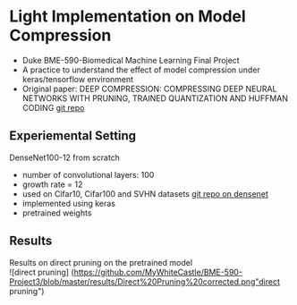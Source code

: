# Light Implementation on Model Compression 
- Duke BME-590-Biomedical Machine Learning Final Project
- A practice to understand the effect of model compression under keras/tensorflow environment
- Original paper: DEEP COMPRESSION: COMPRESSING DEEP NEURAL NETWORKS WITH PRUNING, TRAINED QUANTIZATION AND HUFFMAN CODING
 [git repo](https://github.com/songhan/Deep-Compression-AlexNet/blob/master)

## Experiemental Setting
DenseNet100-12 from scratch <br>
- number of convolutional layers: 100 <br>
- growth rate = 12  <br>
- used on Cifar10, Cifar100 and SVHN datasets [git repo on densenet](https://github.com/liuzhuang13/DenseNet/blob/master)
- implemented using keras
- pretrained weights 

## Results
Results on direct pruning on the pretrained model <br>
![direct pruning] (https://github.com/MyWhiteCastle/BME-590-Project3/blob/master/results/Direct%20Pruning%20corrected.png"direct pruning")


